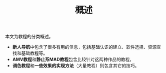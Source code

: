 ﻿---
title: 概述
---

本文为教程的分类概述。

- **新人导航**中包含了很多有用的信息，包括基础认识的建立、软件选择、资源查找和基础教程等。
- **AMV教程**和**静止系MAD教程**包含比较针对这两种作品的教程，
- **调色教程**和**一些效果的实现方法**（大量教程）则包含其它的技巧。
